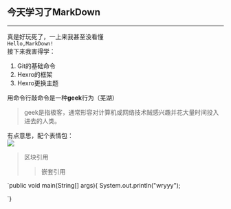 ## 今天学习了MarkDown 
--------------------
真是好玩死了，一上来我甚至没看懂   
```Hello,MarkDown!```  
接下来我害得学：   
1. Git的基础命令   
2. Hexro的框架   
3. Hexro更换主题   

用命令行敲命令是一种**geek**行为（芜湖）  
>geek是指极客，通常形容对计算机或网络技术贼感兴趣并花大量时间投入进去的人类。   

有点意思，配个表情包：  
![](https://qgt-style.oss-cn-hangzhou.aliyuncs.com/newcoursep4/g1/g1-2-2/tenor.gif)

>区块引用  
>>嵌套引用 

`public void main(String[] args){
 System.out.println("wryyy");
 
 `}
 
